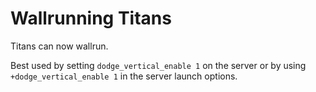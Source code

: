 # Wallrunning Titans
Titans can now wallrun.

Best used by setting `dodge_vertical_enable 1` on the server or by using `+dodge_vertical_enable 1` in the server launch options.
